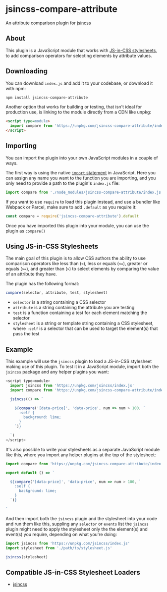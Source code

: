 # jsincss-compare-attribute

An attribute comparison plugin for [jsincss](https://github.com/tomhodgins/jsincss)

## About

This plugin is a JavaScript module that works with [JS-in-CSS stylesheets](https://responsive.style/theory/what-is-a-jic-stylesheet.html), to add comparison operators for selecting elements by attribute values.

## Downloading

You can download `index.js` and add it to your codebase, or download it with npm:

```bash
npm install jsincss-compare-attribute
```

Another option that works for building or testing, that isn't ideal for production use, is linking to the module directly from a CDN like unpkg:

```html
<script type=module>
  import compare from 'https://unpkg.com/jsincss-compare-attribute/index.js'
</script>
```

## Importing

You can import the plugin into your own JavaScript modules in a couple of ways.

The first way is using the native [`import` statement](https://developer.mozilla.org/en-US/docs/Web/JavaScript/Reference/Statements/import) in JavaScript. Here you can assign any name you want to the function you are importing, and you only need to provide a path to the plugin's `index.js` file:

```js
import compare from './node_modules/jsincss-compare-attribute/index.js'
```

If you want to use `require` to load this plugin instead, and use a bundler like Webpack or Parcel, make sure to add `.default` as you require it:

```js
const compare = require('jsincss-compare-attribute').default
```

Once you have imported this plugin into your module, you can use the plugin as `compare()`

## Using JS-in-CSS Stylesheets

The main goal of this plugin is to allow CSS authors the ability to use comparison operators like less than (`<`), less or equals (`<=`), greater or equals (`>=`), and greater than (`>`) to select elements by comparing the value of an attribute they have.

The plugin has the following format:

```js
compare(selector, attribute, test, stylesheet)
```

- `selector` is a string containing a CSS selector
- `attribute` is a string containing the attribute you are testing
- `test` is a function containing a test for each element matching the selector
- `stylesheet` is a string or template string containing a CSS stylesheet, where `:self` is a selector that can be used to target the element(s) that pass the test

## Example

This example will use the `jsincss` plugin to load a JS-in-CSS stylesheet making use of this plugin. To test it in a JavaScript module, import both the `jsincss` package and any helper plugins you want:

```js
<script type=module>
  import jsincss from 'https://unpkg.com/jsincss/index.js'
  import compare from 'https://unpkg.com/jsincss-compare-attribute/index.js'

  jsincss(() => `

    ${compare('[data-price]', 'data-price', num => num > 100, `
      :self {
        background: lime;
      }
    `)}

  `)
</script>
```

It's also possible to write your stylesheets as a separate JavaScript module like this, where you import any helper plugins at the top of the stylesheet:

```js
import compare from 'https://unpkg.com/jsincss-compare-attribute/index.js'

export default () => `

  ${compare('[data-price]', 'data-price', num => num > 100, `
    :self {
      background: lime;
    }
  `)}

`
```

And then import both the `jsincss` plugin and the stylesheet into your code and run them like this, suppling any `selector` or `events` list the `jsincss` plugin might need to apply the stylesheet only the the element(s) and event(s) you require, depending on what you're doing:

```js
import jsincss from 'https://unpkg.com/jsincss/index.js'
import stylesheet from './path/to/stylesheet.js'

jsincss(stylesheet)
```

## Compatible JS-in-CSS Stylesheet Loaders

- [jsincss](https://github.com/tomhodgins/jsincss)